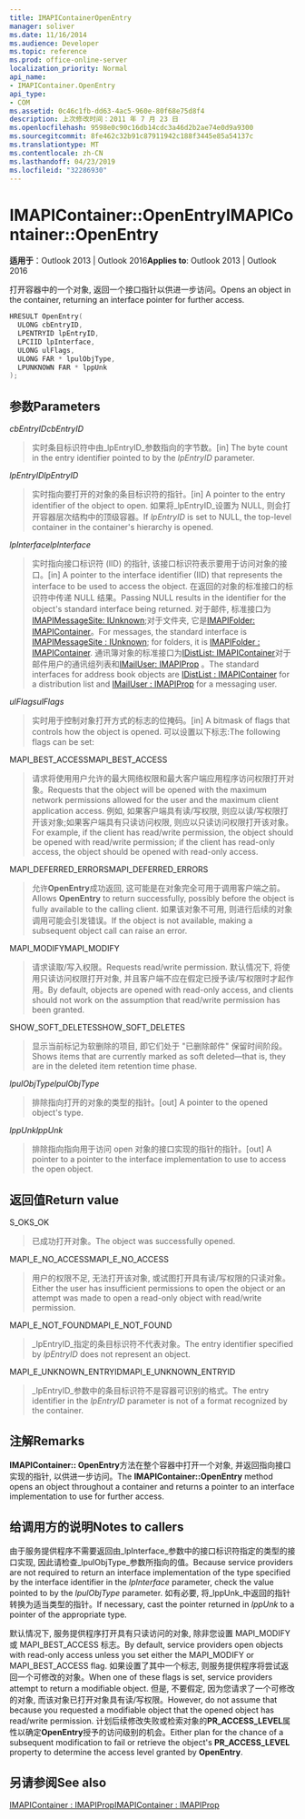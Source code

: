```yaml
---
title: IMAPIContainerOpenEntry
manager: soliver
ms.date: 11/16/2014
ms.audience: Developer
ms.topic: reference
ms.prod: office-online-server
localization_priority: Normal
api_name:
- IMAPIContainer.OpenEntry
api_type:
- COM
ms.assetid: 0c46c1fb-dd63-4ac5-960e-80f68e75d8f4
description: 上次修改时间：2011 年 7 月 23 日
ms.openlocfilehash: 9598e0c90c16db14cdc3a46d2b2ae74e0d9a9300
ms.sourcegitcommit: 8fe462c32b91c87911942c188f3445e85a54137c
ms.translationtype: MT
ms.contentlocale: zh-CN
ms.lasthandoff: 04/23/2019
ms.locfileid: "32286930"
---
```

# <a name="imapicontaineropenentry"></a><span data-ttu-id="1d52e-103">IMAPIContainer::OpenEntry</span><span class="sxs-lookup"><span data-stu-id="1d52e-103">IMAPIContainer::OpenEntry</span></span>

  
  
<span data-ttu-id="1d52e-104">**适用于**：Outlook 2013 | Outlook 2016</span><span class="sxs-lookup"><span data-stu-id="1d52e-104">**Applies to**: Outlook 2013 | Outlook 2016</span></span> 
  
<span data-ttu-id="1d52e-105">打开容器中的一个对象, 返回一个接口指针以供进一步访问。</span><span class="sxs-lookup"><span data-stu-id="1d52e-105">Opens an object in the container, returning an interface pointer for further access.</span></span>
  
```cpp
HRESULT OpenEntry(
  ULONG cbEntryID,
  LPENTRYID lpEntryID,
  LPCIID lpInterface,
  ULONG ulFlags,
  ULONG FAR * lpulObjType,
  LPUNKNOWN FAR * lppUnk
);
```

## <a name="parameters"></a><span data-ttu-id="1d52e-106">参数</span><span class="sxs-lookup"><span data-stu-id="1d52e-106">Parameters</span></span>

 <span data-ttu-id="1d52e-107">_cbEntryID_</span><span class="sxs-lookup"><span data-stu-id="1d52e-107">_cbEntryID_</span></span>
  
> <span data-ttu-id="1d52e-108">实时条目标识符中由_lpEntryID_参数指向的字节数。</span><span class="sxs-lookup"><span data-stu-id="1d52e-108">[in] The byte count in the entry identifier pointed to by the  _lpEntryID_ parameter.</span></span> 
    
 <span data-ttu-id="1d52e-109">_lpEntryID_</span><span class="sxs-lookup"><span data-stu-id="1d52e-109">_lpEntryID_</span></span>
  
> <span data-ttu-id="1d52e-110">实时指向要打开的对象的条目标识符的指针。</span><span class="sxs-lookup"><span data-stu-id="1d52e-110">[in] A pointer to the entry identifier of the object to open.</span></span> <span data-ttu-id="1d52e-111">如果将_lpEntryID_设置为 NULL, 则会打开容器层次结构中的顶级容器。</span><span class="sxs-lookup"><span data-stu-id="1d52e-111">If  _lpEntryID_ is set to NULL, the top-level container in the container's hierarchy is opened.</span></span> 
    
 <span data-ttu-id="1d52e-112">_lpInterface_</span><span class="sxs-lookup"><span data-stu-id="1d52e-112">_lpInterface_</span></span>
  
> <span data-ttu-id="1d52e-113">实时指向接口标识符 (IID) 的指针, 该接口标识符表示要用于访问对象的接口。</span><span class="sxs-lookup"><span data-stu-id="1d52e-113">[in] A pointer to the interface identifier (IID) that represents the interface to be used to access the object.</span></span> <span data-ttu-id="1d52e-114">在返回的对象的标准接口的标识符中传递 NULL 结果。</span><span class="sxs-lookup"><span data-stu-id="1d52e-114">Passing NULL results in the identifier for the object's standard interface being returned.</span></span> <span data-ttu-id="1d52e-115">对于邮件, 标准接口为[IMAPIMessageSite: IUnknown](imapimessagesiteiunknown.md);对于文件夹, 它是[IMAPIFolder: IMAPIContainer](imapifolderimapicontainer.md)。</span><span class="sxs-lookup"><span data-stu-id="1d52e-115">For messages, the standard interface is [IMAPIMessageSite : IUnknown](imapimessagesiteiunknown.md); for folders, it is [IMAPIFolder : IMAPIContainer](imapifolderimapicontainer.md).</span></span> <span data-ttu-id="1d52e-116">通讯簿对象的标准接口为[IDistList: IMAPIContainer](idistlistimapicontainer.md)对于邮件用户的通讯组列表和[IMailUser: IMAPIProp](imailuserimapiprop.md) 。</span><span class="sxs-lookup"><span data-stu-id="1d52e-116">The standard interfaces for address book objects are [IDistList : IMAPIContainer](idistlistimapicontainer.md) for a distribution list and [IMailUser : IMAPIProp](imailuserimapiprop.md) for a messaging user.</span></span> 
    
 <span data-ttu-id="1d52e-117">_ulFlags_</span><span class="sxs-lookup"><span data-stu-id="1d52e-117">_ulFlags_</span></span>
  
> <span data-ttu-id="1d52e-118">实时用于控制对象打开方式的标志的位掩码。</span><span class="sxs-lookup"><span data-stu-id="1d52e-118">[in] A bitmask of flags that controls how the object is opened.</span></span> <span data-ttu-id="1d52e-119">可以设置以下标志:</span><span class="sxs-lookup"><span data-stu-id="1d52e-119">The following flags can be set:</span></span>
    
<span data-ttu-id="1d52e-120">MAPI_BEST_ACCESS</span><span class="sxs-lookup"><span data-stu-id="1d52e-120">MAPI_BEST_ACCESS</span></span> 
  
> <span data-ttu-id="1d52e-121">请求将使用用户允许的最大网络权限和最大客户端应用程序访问权限打开对象。</span><span class="sxs-lookup"><span data-stu-id="1d52e-121">Requests that the object will be opened with the maximum network permissions allowed for the user and the maximum client application access.</span></span> <span data-ttu-id="1d52e-122">例如, 如果客户端具有读/写权限, 则应以读/写权限打开该对象;如果客户端具有只读访问权限, 则应以只读访问权限打开该对象。</span><span class="sxs-lookup"><span data-stu-id="1d52e-122">For example, if the client has read/write permission, the object should be opened with read/write permission; if the client has read-only access, the object should be opened with read-only access.</span></span> 
    
<span data-ttu-id="1d52e-123">MAPI_DEFERRED_ERRORS</span><span class="sxs-lookup"><span data-stu-id="1d52e-123">MAPI_DEFERRED_ERRORS</span></span> 
  
> <span data-ttu-id="1d52e-124">允许**OpenEntry**成功返回, 这可能是在对象完全可用于调用客户端之前。</span><span class="sxs-lookup"><span data-stu-id="1d52e-124">Allows **OpenEntry** to return successfully, possibly before the object is fully available to the calling client.</span></span> <span data-ttu-id="1d52e-125">如果该对象不可用, 则进行后续的对象调用可能会引发错误。</span><span class="sxs-lookup"><span data-stu-id="1d52e-125">If the object is not available, making a subsequent object call can raise an error.</span></span> 
    
<span data-ttu-id="1d52e-126">MAPI_MODIFY</span><span class="sxs-lookup"><span data-stu-id="1d52e-126">MAPI_MODIFY</span></span> 
  
> <span data-ttu-id="1d52e-127">请求读取/写入权限。</span><span class="sxs-lookup"><span data-stu-id="1d52e-127">Requests read/write permission.</span></span> <span data-ttu-id="1d52e-128">默认情况下, 将使用只读访问权限打开对象, 并且客户端不应在假定已授予读/写权限时才起作用。</span><span class="sxs-lookup"><span data-stu-id="1d52e-128">By default, objects are opened with read-only access, and clients should not work on the assumption that read/write permission has been granted.</span></span> 
    
<span data-ttu-id="1d52e-129">SHOW_SOFT_DELETES</span><span class="sxs-lookup"><span data-stu-id="1d52e-129">SHOW_SOFT_DELETES</span></span>
  
> <span data-ttu-id="1d52e-130">显示当前标记为软删除的项目, 即它们处于 "已删除邮件" 保留时间阶段。</span><span class="sxs-lookup"><span data-stu-id="1d52e-130">Shows items that are currently marked as soft deleted—that is, they are in the deleted item retention time phase.</span></span>
    
 <span data-ttu-id="1d52e-131">_lpulObjType_</span><span class="sxs-lookup"><span data-stu-id="1d52e-131">_lpulObjType_</span></span>
  
> <span data-ttu-id="1d52e-132">排除指向打开的对象的类型的指针。</span><span class="sxs-lookup"><span data-stu-id="1d52e-132">[out] A pointer to the opened object's type.</span></span>
    
 <span data-ttu-id="1d52e-133">_lppUnk_</span><span class="sxs-lookup"><span data-stu-id="1d52e-133">_lppUnk_</span></span>
  
> <span data-ttu-id="1d52e-134">排除指向指向用于访问 open 对象的接口实现的指针的指针。</span><span class="sxs-lookup"><span data-stu-id="1d52e-134">[out] A pointer to a pointer to the interface implementation to use to access the open object.</span></span>
    
## <a name="return-value"></a><span data-ttu-id="1d52e-135">返回值</span><span class="sxs-lookup"><span data-stu-id="1d52e-135">Return value</span></span>

<span data-ttu-id="1d52e-136">S_OK</span><span class="sxs-lookup"><span data-stu-id="1d52e-136">S_OK</span></span> 
  
> <span data-ttu-id="1d52e-137">已成功打开对象。</span><span class="sxs-lookup"><span data-stu-id="1d52e-137">The object was successfully opened.</span></span>
    
<span data-ttu-id="1d52e-138">MAPI_E_NO_ACCESS</span><span class="sxs-lookup"><span data-stu-id="1d52e-138">MAPI_E_NO_ACCESS</span></span> 
  
> <span data-ttu-id="1d52e-139">用户的权限不足, 无法打开该对象, 或试图打开具有读/写权限的只读对象。</span><span class="sxs-lookup"><span data-stu-id="1d52e-139">Either the user has insufficient permissions to open the object or an attempt was made to open a read-only object with read/write permission.</span></span>
    
<span data-ttu-id="1d52e-140">MAPI_E_NOT_FOUND</span><span class="sxs-lookup"><span data-stu-id="1d52e-140">MAPI_E_NOT_FOUND</span></span> 
  
> <span data-ttu-id="1d52e-141">_lpEntryID_指定的条目标识符不代表对象。</span><span class="sxs-lookup"><span data-stu-id="1d52e-141">The entry identifier specified by  _lpEntryID_ does not represent an object.</span></span> 
    
<span data-ttu-id="1d52e-142">MAPI_E_UNKNOWN_ENTRYID</span><span class="sxs-lookup"><span data-stu-id="1d52e-142">MAPI_E_UNKNOWN_ENTRYID</span></span> 
  
> <span data-ttu-id="1d52e-143">_lpEntryID_参数中的条目标识符不是容器可识别的格式。</span><span class="sxs-lookup"><span data-stu-id="1d52e-143">The entry identifier in the  _lpEntryID_ parameter is not of a format recognized by the container.</span></span> 
    
## <a name="remarks"></a><span data-ttu-id="1d52e-144">注解</span><span class="sxs-lookup"><span data-stu-id="1d52e-144">Remarks</span></span>

<span data-ttu-id="1d52e-145">**IMAPIContainer:: OpenEntry**方法在整个容器中打开一个对象, 并返回指向接口实现的指针, 以供进一步访问。</span><span class="sxs-lookup"><span data-stu-id="1d52e-145">The **IMAPIContainer::OpenEntry** method opens an object throughout a container and returns a pointer to an interface implementation to use for further access.</span></span> 
  
## <a name="notes-to-callers"></a><span data-ttu-id="1d52e-146">给调用方的说明</span><span class="sxs-lookup"><span data-stu-id="1d52e-146">Notes to callers</span></span>

<span data-ttu-id="1d52e-147">由于服务提供程序不需要返回由_lpInterface_参数中的接口标识符指定的类型的接口实现, 因此请检查_lpulObjType_参数所指向的值。</span><span class="sxs-lookup"><span data-stu-id="1d52e-147">Because service providers are not required to return an interface implementation of the type specified by the interface identifier in the  _lpInterface_ parameter, check the value pointed to by the  _lpulObjType_ parameter.</span></span> <span data-ttu-id="1d52e-148">如有必要, 将_lppUnk_中返回的指针转换为适当类型的指针。</span><span class="sxs-lookup"><span data-stu-id="1d52e-148">If necessary, cast the pointer returned in  _lppUnk_ to a pointer of the appropriate type.</span></span> 
  
<span data-ttu-id="1d52e-149">默认情况下, 服务提供程序打开具有只读访问的对象, 除非您设置 MAPI_MODIFY 或 MAPI_BEST_ACCESS 标志。</span><span class="sxs-lookup"><span data-stu-id="1d52e-149">By default, service providers open objects with read-only access unless you set either the MAPI_MODIFY or MAPI_BEST_ACCESS flag.</span></span> <span data-ttu-id="1d52e-150">如果设置了其中一个标志, 则服务提供程序将尝试返回一个可修改的对象。</span><span class="sxs-lookup"><span data-stu-id="1d52e-150">When one of these flags is set, service providers attempt to return a modifiable object.</span></span> <span data-ttu-id="1d52e-151">但是, 不要假定, 因为您请求了一个可修改的对象, 而该对象已打开对象具有读/写权限。</span><span class="sxs-lookup"><span data-stu-id="1d52e-151">However, do not assume that because you requested a modifiable object that the opened object has read/write permission.</span></span> <span data-ttu-id="1d52e-152">计划后续修改失败或检索对象的**PR_ACCESS_LEVEL**属性以确定**OpenEntry**授予的访问级别的机会。</span><span class="sxs-lookup"><span data-stu-id="1d52e-152">Either plan for the chance of a subsequent modification to fail or retrieve the object's **PR_ACCESS_LEVEL** property to determine the access level granted by **OpenEntry**.</span></span>
  
## <a name="see-also"></a><span data-ttu-id="1d52e-153">另请参阅</span><span class="sxs-lookup"><span data-stu-id="1d52e-153">See also</span></span>



[<span data-ttu-id="1d52e-154">IMAPIContainer : IMAPIProp</span><span class="sxs-lookup"><span data-stu-id="1d52e-154">IMAPIContainer : IMAPIProp</span></span>](imapicontainerimapiprop.md)

